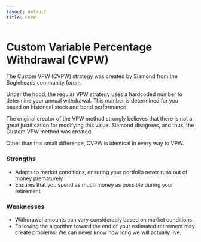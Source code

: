 ```yaml
---
layout: default
title: CVPW
---
```


# Custom Variable Percentage Withdrawal (CVPW)

The Custom VPW (CVPW) strategy was created by Siamond from the Bogleheads
community forum.

Under the hood, the regular VPW strategy uses a hardcoded number to determine
your annual withdrawal. This number is determined for you based on historical
stock and bond performance.

The original creator of the VPW method strongly believes that there is not a
great justification for modifying this value. Siamond disagrees, and thus, the
Custom VPW method was created.

Other than this small difference, CVPW is identical in every way to VPW.

### Strengths

- Adapts to market conditions, ensuring your portfolio never runs out of money
  prematurely
- Ensures that you spend as much money as possible during your retirement

### Weaknesses

- Withdrawal amounts can vary considerably based on market conditions
- Following the algorithm toward the end of your estimated retirement may create
  problems. We can never know how long we will actually live.

